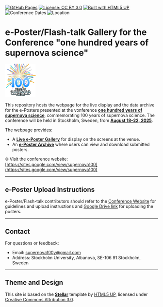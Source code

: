 [![GitHub Pages](https://img.shields.io/badge/view-live--site-brightgreen?logo=github)](https://sPaMFouR.github.io/SN100Posters)
[![License: CC BY 3.0](https://img.shields.io/badge/license-CC%20BY%203.0-lightgrey.svg)](https://creativecommons.org/licenses/by/3.0/)
[![Built with HTML5 UP](https://img.shields.io/badge/built%20with-HTML5%20UP-orange)](https://html5up.net/)
![Conference Dates](https://img.shields.io/badge/Conference-August%2018–22%2C%202025-blue)
![Location](https://img.shields.io/badge/Location-Stockholm%2C%20Sweden-lightblue)

# e-Poster/Flash-talk Gallery for the Conference "one hundred years of supernova science"

<img src="images/color.png" alt="SN100 Conference Logo" width="20%" />

This repository hosts the webpage for the live display and the data archive for the e-Posters presented at the vonference <u>**one hundred years of supernova science**</u>, commemorating 100 years of supernova science. The conference will be held in Stockholm, Sweden, from <u>**August 18–22, 2025**</u>.

The webpage provides:
- A <u>**Live e-Poster Gallery**</u> for display on the screens at the venue.
- An <u>**e-Poster Archive**</u> where users can view and download submitted posters.

🌐 Visit the conference website: [https://sites.google.com/view/supernova100](https://sites.google.com/view/supernova100)

---

## e-Poster Upload Instructions

e-Poster/Flash-talk contributors should refer to the [Conference Website](https://sites.google.com/view/supernova100/social-programme?authuser=0) for guidelines and upload instructions and [Google Drive link](https://drive.google.com/drive/folders/12H96Eyd_w1s8vtMC1JLmng203zSGl1oC?usp=sharing) for uploading the posters.

---

## Contact

For questions or feedback:

- Email: [supernova100y@gmail.com](mailto:supernova100y@gmail.com)
- Address: Stockholm University, Albanova, SE-106 91 Stockholm, Sweden

---

## Theme and Design

This site is based on the **[Stellar](https://html5up.net/stellar)** template by [HTML5 UP](https://html5up.net), licensed under [Creative Commons Attribution 3.0](https://html5up.net/license).
